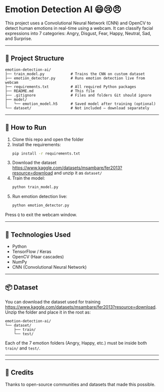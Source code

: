 # Emotion Detection AI 😄😢😠

This project uses a Convolutional Neural Network (CNN) and OpenCV to detect human emotions in real-time using a webcam. It can classify facial expressions into 7 categories: Angry, Disgust, Fear, Happy, Neutral, Sad, and Surprise.

---

## 📁 Project Structure

```
emotion-detection-ai/
├── train_model.py            # Trains the CNN on custom dataset
├── emotion_detector.py       # Runs emotion detection live from webcam
├── requirements.txt          # All required Python packages
├── README.md                 # This file
├── .gitignore                # Files and folders Git should ignore
├── model/
│   └── emotion_model.h5      # Saved model after training (optional)
└── dataset/                  # Not included – download separately
```

---

## 🚀 How to Run

1. Clone this repo and open the folder
2. Install the requirements:
   ```bash
   pip install -r requirements.txt
   ```
3. Download the dataset https://www.kaggle.com/datasets/msambare/fer2013?resource=download and unzip it as `dataset/`
4. Train the model:
   ```bash
   python train_model.py
   ```
5. Run emotion detection live:
   ```bash
   python emotion_detector.py
   ```

Press `Q` to exit the webcam window.

---

## 🧠 Technologies Used

- Python
- TensorFlow / Keras
- OpenCV (Haar cascades)
- NumPy
- CNN (Convolutional Neural Network)

---

## 📦 Dataset

You can download the dataset used for training https://www.kaggle.com/datasets/msambare/fer2013?resource=download.  
Unzip the folder and place it in the root as:

```
emotion-detection-ai/
└── dataset/
    ├── train/
    └── test/
```

Each of the 7 emotion folders (Angry, Happy, etc.) must be inside both `train/` and `test/`.

---



---

## 🙌 Credits

Thanks to open-source communities and datasets that made this possible.
